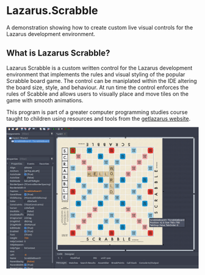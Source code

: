 # Lazarus.Scrabble

A demonstration showing how to create custom live visual controls for the Lazarus development environment.

## What is Lazarus Scrabble?

Lazarus Scrabble is a custom written control for the Lazarus development environment that implements the rules and visual styling of the popular Scrabble board game. The control can be maniplated within the IDE altering the board size, style, and behaviour. At run time the control enforces the rules of Scabble and allows users to visually place and move tiles on the game with smooth animations. 

This program is part of a greater computer programming studies course taught to children using resources and tools from the [getlazarus website](https://www.getlazarus.org/learn/).

![screenshot](https://raw.githubusercontent.com/sysrpl/Lazarus.Scrabble/master/screenshot.png)
